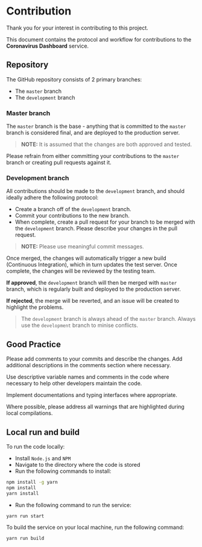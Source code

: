 # Contribution

Thank you for your interest in contributing to this project.

This document contains the protocol and workflow for contributions to the **Coronavirus Dashboard** service.

## Repository
The GitHub repository consists of 2 primary branches:
- The `master` branch
- The `development` branch

### Master branch
The `master` branch is the base - anything that is committed to the `master` branch is considered final, and are deployed 
to the production server. 

> **NOTE:** It is assumed that the changes are both approved and tested. 

Please refrain from either committing your contributions to the `master` branch or creating pull requests against it. 

### Development branch
All contributions should be made to the `development` branch, and should ideally adhere the following protocol:

- Create a branch off of the `development` branch. 
- Commit your contributions to the new branch.
- When complete, create a pull request for your branch to be merged with the `development` branch. Please describe your
  changes in the pull request.

> **NOTE:** Please use meaningful commit messages.

Once merged, the changes will automatically trigger a new build (Continuous Integration), which in turn updates the 
test server. Once complete, the changes will be reviewed by the testing team. 

**If approved**, the `development` branch will then be merged with `master` branch, which is regularly built and deployed 
to the production server. 

**If rejected**, the merge will be reverted, and an issue will be created to highlight the problems.

> The `development` branch is always ahead of the `master` branch. Always use the `development` branch to minise conflicts. 

## Good Practice
Please add comments to your commits and describe the changes. Add additional descriptions in the comments section 
where necessary.

Use descriptive variable names and comments in the code where necessary to help other developers maintain the code.

Implement documentations and typing interfaces where appropriate.

Where possible, please address all warnings that are highlighted during local compilations.


## Local run and build

To run the code locally:

- Install `Node.js` and `NPM`
- Navigate to the directory where the code is stored
- Run the following commands to install:

```bash
npm install -g yarn
npm install
yarn install
```
- Run the following command to run the service:
```bash
yarn run start
```

To build the service on your local machine, run the following command:
```bash
yarn run build
```

